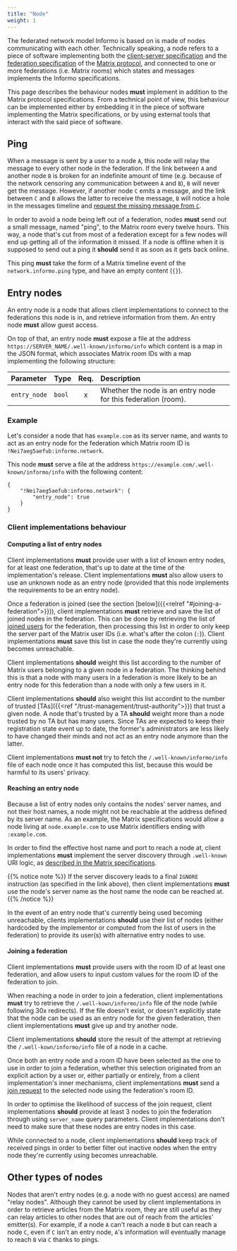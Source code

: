 ```yaml
---
title: "Node"
weight: 1
---
```


The federated network model Informo is based on is made of nodes communicating
with each other. Technically speaking, a node refers to a piece of software
implementing both the [client-server
specification](https://matrix.org/docs/spec/client_server/r0.4.0.html) and the
[federation
specification](https://matrix.org/docs/spec/server_server/r0.1.1.html) of the
[Matrix protocol](https://matrix.org), and connected to one or more federations
(i.e. Matrix rooms) which states and messages implements the Informo
specifications.

This page describes the behaviour nodes **must** implement in addition to the
Matrix protocol specifications. From a technical point of view, this behaviour
can be implemented either by embedding it in the piece of software implementing
the Matrix specifications, or by using external tools that interact with the
said piece of software.

## Ping

When a message is sent by a user to a node `A`, this node will relay the message
to every other node in the federation. If the link between `A` and another node
`B` is broken for an indefinite amount of time (e.g. because of the network
censoring any communication between `A` and `B`), `B` will never get the
message. However, if another node `C` emits a message, and the link between `C`
and `B` allows the latter to receive the message, `B` will notice a hole in the
messages timeline and [request the missing message from
`C`](https://matrix.org/docs/spec/server_server/r0.1.1.html#post-matrix-federation-v1-get-missing-events-roomid).

In order to avoid a node being left out of a federation, nodes **must** send out
a small message, named "ping", to the Matrix room every twelve hours. This
way, a node that's cut from most of a federation except for a few nodes will end
up getting all of the information it missed. If a node is offline when it is
supposed to send out a ping it **should** send it as soon as it gets back
online.

This ping **must** take the form of a Matrix timeline event of the
`network.informo.ping` type, and have an empty content (`{}`).

## Entry nodes

An entry node is a node that allows client implementations to connect to the
federations this node is in, and retrieve information from them. An entry node
**must** allow guest access.

On top of that, an entry node **must** expose a file at the address
`https://SERVER_NAME/.well-known/informo/info` which content is a map in the
JSON format, which associates Matrix room IDs with a map implementing the
following structure:

| Parameter    | Type   | Req. | Description                                                   |
|:-------------|:-------|:----:|:--------------------------------------------------------------|
| `entry_node` | `bool` |  x   | Whether the node is an entry node for this federation (room). |

### Example

Let's consider a node that has `example.com` as its server name, and wants to
act as an entry node for the federation which Matrix room ID is
`!Nei7aeg5aefub:informo.network`.

This node **must** serve a file at the address
`https://example.com/.well-known/informo/info` with the following content:

```
{
    "!Nei7aeg5aefub:informo.network": {
        "entry_node": true
    }
}
```

### Client implementations behaviour

#### Computing a list of entry nodes

Client implementations **must** provide user with a list of known entry nodes,
for at least one federation, that's up to date at the time of the
implementation's release. Client implementations **must** also allow users to
use an unknown node as an entry node (provided that this node implements the
requirements to be an entry node).

Once a federation is joined (see the section [below]({{<relref
"#joining-a-federation">}})), client implementations **must** retrieve and save
the list of joined nodes in the federation. This can be done by retrieving the
list of [joined
users](https://matrix.org/docs/spec/client_server/r0.4.0.html#get-matrix-client-r0-rooms-roomid-joined-members)
for the federation, then processing this list in order to only keep the server
part of the Matrix user IDs (i.e. what's after the colon (`:`)). Client
implementations **must** save this list in case the node they're currently using
becomes unreachable.

Client implementations **should** weight this list according to the number of
Matrix users belonging to a given node in a federation. The thinking behind this
is that a node with many users in a federation is more likely to be an entry
node for this federation than a node with only a few users in it.

Client implementations **should** also weight this list accordint to the number
of trusted [TAs]({{<ref "/trust-management/trust-authority">}}) that trust a
given node. A node that's trusted by a TA **should** weight more than a node
trusted by no TA but has many users. Since TAs are expected to keep their
registration state event up to date, the former's administrators are less likely
to have changed their minds and not act as an entry node anymore than the
latter.

Client implementations **must not** try to fetch the `/.well-known/informo/info`
file of each node once it has computed this list, because this would be harmful
to its users' privacy.

#### Reaching an entry node

Because a list of entry nodes only contains the nodes' server names, and not
their host names, a node might not be reachable at the address defined by its
server name. As an example, the Matrix specifications would allow a node living
at `node.example.com` to use Matrix identifiers ending with `:example.com`.

In order to find the effective host name and port to reach a node at, client
implementations **must** implement the server discovery through `.well-known`
URI logic, as [described in the Matrix
specifications](https://matrix.org/docs/spec/client_server/r0.4.0.html#server-discovery).

{{% notice note %}}
If the server discovery leads to a final `IGNORE` instruction (as specified in
the link above), then client implementations **must** use the node's server name
as the host name the node can be reached at.
{{% /notice %}}

In the event of an entry node that's currently being used becoming unreachable,
clients implementations **should** use their list of nodes (either hardcoded by
the implementor or computed from the list of users in the federation) to provide
its user(s) with alternative entry nodes to use.

#### Joining a federation

Client implementations **must** provide users with the room ID of at least one
federation, and allow users to input custom values for the room ID of the
federation to join.

When reaching a node in order to join a federation, client implementations
**must** try to retrieve the `/.well-kown/informo/info` file of the node (while
following 30x redirects). If the file doesn't exist, or doesn't explicitly state
that the node can be used as an entry node for the given federation, then client
implementations **must** give up and try another node.

Client implementations **should** store the result of the attempt at retrieving
the `/.well-kown/informo/info` file of a node in a cache.

Once both an entry node and a room ID have been selected as the one to use in
order to join a federation, whether this selection originated from an explicit
action by a user or, either partially or entirely, from a client
implementation's inner mechanisms, client implementations **must** send a [join
request](https://matrix.org/docs/spec/client_server/r0.4.0.html#post-matrix-client-r0-join-roomidoralias)
to the selected node using the federation's room ID.

In order to optimise the likelihood of success of the join request, client
implementations **should** provide at least 3 nodes to join the federation
through using `server_name` query parameters. Client implementations don't need
to make sure that these nodes are entry nodes in this case.

While connected to a node, client implementations **should** keep track of
received pings in order to better filter out inactive nodes when the entry node
they're currently using becomes unreachable.

## Other types of nodes

Nodes that aren't entry nodes (e.g. a node with no guest access) are named
"relay nodes". Although they cannot be used by client implementations in order
to retrieve articles from the Matrix room, they are still useful as they can
relay articles to other nodes that are out of reach from the articles'
emitter(s). For example, if a node `A` can't reach a node `B` but can reach a
node `C`, even if `C` isn't an entry node, `A`'s information will eventually
manage to reach `B` via `C` thanks to pings.
